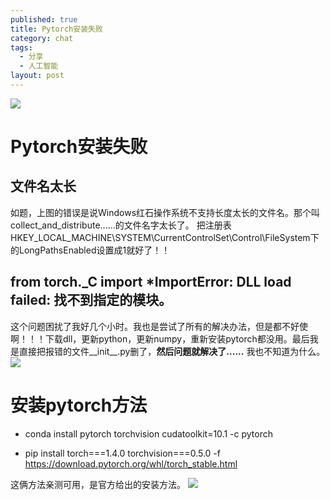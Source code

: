 ```yaml
---
published: true
title: Pytorch安装失败
category: chat
tags: 
  - 分享
  - 人工智能
layout: post
---
```

<img src="http://ww1.sinaimg.cn/large/9d05bb09gy1gbppfgo15pj20ni01qjra.jpg"/>

# **Pytorch安装失败** #

## 文件名太长 ##
如题，上图的错误是说Windows红石操作系统不支持长度太长的文件名。那个叫collect_and_distribute......的文件名字太长了。
把注册表 HKEY_LOCAL_MACHINE\SYSTEM\CurrentControlSet\Control\FileSystem下的LongPathsEnabled设置成1就好了！！

##  from torch._C import *ImportError: DLL load failed: 找不到指定的模块。 ##

这个问题困扰了我好几个小时。我也是尝试了所有的解决办法，但是都不好使啊！！！下载dll，更新python，更新numpy，重新安装pytorch都没用。最后我是直接把报错的文件__init__.py删了，**然后问题就解决了......**
我也不知道为什么。
<img src="http://ww1.sinaimg.cn/large/9d05bb09gy1gbqicdkzsdj20nj02yq2u.jpg"/>

# 安装pytorch方法 #


- conda install pytorch torchvision cudatoolkit=10.1 -c pytorch


- pip install torch===1.4.0 torchvision===0.5.0 -f https://download.pytorch.org/whl/torch_stable.html


这俩方法亲测可用，是官方给出的安装方法。
<img src="http://ww1.sinaimg.cn/large/9d05bb09gy1gbppioqosqj20nf08umxl.jpg"/>